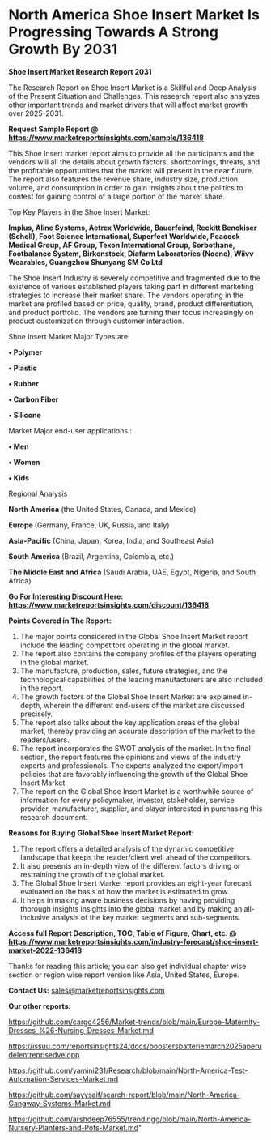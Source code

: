 # North America Shoe Insert Market Is Progressing Towards A Strong Growth By 2031

<strong>Shoe Insert Market Research Report 2031</strong>

The Research Report on Shoe Insert Market is a Skillful and Deep Analysis of the Present Situation and Challenges. This research report also analyzes other important trends and market drivers that will affect market growth over 2025-2031.

<strong>Request Sample Report @ <a href=https://www.marketreportsinsights.com/sample/136418>https://www.marketreportsinsights.com/sample/136418</a></strong>

This Shoe Insert market report aims to provide all the participants and the vendors will all the details about growth factors, shortcomings, threats, and the profitable opportunities that the market will present in the near future. The report also features the revenue share, industry size, production volume, and consumption in order to gain insights about the politics to contest for gaining control of a large portion of the market share.

Top Key Players in the Shoe Insert Market:

<strong>Implus, Aline Systems, Aetrex Worldwide, Bauerfeind, Reckitt Benckiser (Scholl), Foot Science International, Superfeet Worldwide, Peacock Medical Group, AF Group, Texon International Group, Sorbothane, Footbalance System, Birkenstock, Diafarm Laboratories (Noene), Wiivv Wearables, Guangzhou Shunyang SM Co Ltd</strong>

The Shoe Insert Industry is severely competitive and fragmented due to the existence of various established players taking part in different marketing strategies to increase their market share. The vendors operating in the market are profiled based on price, quality, brand, product differentiation, and product portfolio. The vendors are turning their focus increasingly on product customization through customer interaction.

Shoe Insert Market Major Types are:

<strong>• Polymer

• Plastic

• Rubber

• Carbon Fiber

• Silicone</strong>

Market Major end-user applications :

<strong>• Men

• Women

• Kids</strong>

Regional Analysis

</u><strong><b>North America</b></strong> (the United States, Canada, and Mexico)

<strong><b>Europe </b></strong>(Germany, France, UK, Russia, and Italy)

<strong><b>Asia-Pacific</b></strong> (China, Japan, Korea, India, and Southeast Asia)

<strong><b>South America</b></strong> (Brazil, Argentina, Colombia, etc.)

<strong><b>The Middle East and Africa</b></strong> (Saudi Arabia, UAE, Egypt, Nigeria, and South Africa)

<strong>Go For Interesting Discount Here: <a href=https://www.marketreportsinsights.com/discount/136418>https://www.marketreportsinsights.com/discount/136418</a></strong>

<strong>Points Covered in The Report:</strong>
<ol>
  <li>The major points considered in the Global Shoe Insert Market report include the leading competitors operating in the global market.</li>
  <li>The report also contains the company profiles of the players operating in the global market.</li>
  <li>The manufacture, production, sales, future strategies, and the technological capabilities of the leading manufacturers are also included in the report.</li>
  <li>The growth factors of the Global Shoe Insert Market are explained in-depth, wherein the different end-users of the market are discussed precisely.</li>
  <li>The report also talks about the key application areas of the global market, thereby providing an accurate description of the market to the readers/users.</li>
  <li>The report incorporates the SWOT analysis of the market. In the final section, the report features the opinions and views of the industry experts and professionals. The experts analyzed the export/import policies that are favorably influencing the growth of the Global Shoe Insert Market.</li>
  <li>The report on the Global Shoe Insert Market is a worthwhile source of information for every policymaker, investor, stakeholder, service provider, manufacturer, supplier, and player interested in purchasing this research document.</li>
</ol>
<strong>Reasons for Buying Global Shoe Insert Market Report:</strong>

<ol>
  <li>The report offers a detailed analysis of the dynamic competitive landscape that keeps the reader/client well ahead of the competitors.</li>
  <li>It also presents an in-depth view of the different factors driving or restraining the growth of the global market.</li>
  <li>The Global Shoe Insert Market report provides an eight-year forecast evaluated on the basis of how the market is estimated to grow.</li>
  <li>It helps in making aware business decisions by having providing thorough insights insights into the global market and by making an all-inclusive analysis of the key market segments and sub-segments.</li>
</ol>
<strong>Access full Report Description, TOC, Table of Figure, Chart, etc. @ <a href=https://www.marketreportsinsights.com/industry-forecast/shoe-insert-market-2022-136418>https://www.marketreportsinsights.com/industry-forecast/shoe-insert-market-2022-136418</a></strong>


Thanks for reading this article; you can also get individual chapter wise section or region wise report version like Asia, United States, Europe.

<strong>Contact Us:</strong>
sales@marketreportsinsights.com

<strong>Our other reports:</strong>

<a href=https://github.com/cargo4256/Market-trends/blob/main/Europe-Maternity-Dresses-%26-Nursing-Dresses-Market.md>https://github.com/cargo4256/Market-trends/blob/main/Europe-Maternity-Dresses-%26-Nursing-Dresses-Market.md</a>

<a href=https://issuu.com/reportsinsights24/docs/boostersbatteriemarch2025aperudelentreprisedvelopp>https://issuu.com/reportsinsights24/docs/boostersbatteriemarch2025aperudelentreprisedvelopp</a>

<a href=https://github.com/yamini231/Research/blob/main/North-America-Test-Automation-Services-Market.md>https://github.com/yamini231/Research/blob/main/North-America-Test-Automation-Services-Market.md</a>

<a href=https://github.com/sayysaif/search-report/blob/main/North-America-Gangway-Systems-Market.md>https://github.com/sayysaif/search-report/blob/main/North-America-Gangway-Systems-Market.md</a>

<a href=https://github.com/arshdeep76555/trendingg/blob/main/North-America-Nursery-Planters-and-Pots-Market.md>https://github.com/arshdeep76555/trendingg/blob/main/North-America-Nursery-Planters-and-Pots-Market.md</a>"
